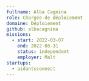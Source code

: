 ```yaml
---
fullname: Alba Cagnina
role: Chargée de déploiement
domaine: Déploiement
github: albacagnina
missions:
  - start: 2022-03-07
    end: 2022-08-31
    status: independent
    employer: Malt
startups:
  - aidantsconnect
---
```


